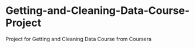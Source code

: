 # Getting-and-Cleaning-Data-Course-Project
Project for Getting and Cleaning Data Course from Coursera
